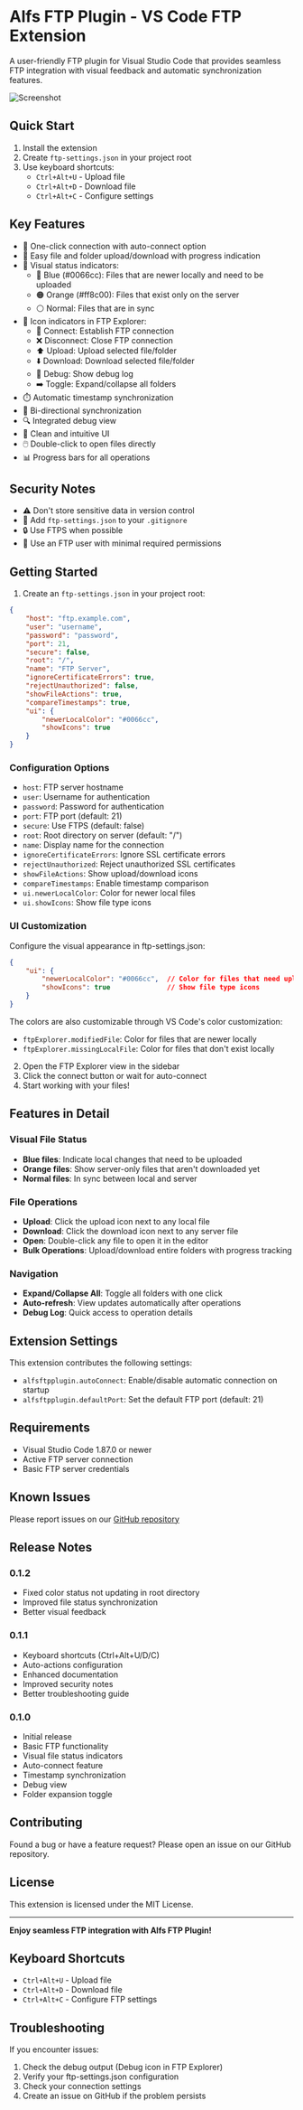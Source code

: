 # Alfs FTP Plugin - VS Code FTP Extension

A user-friendly FTP plugin for Visual Studio Code that provides seamless FTP integration with visual feedback and automatic synchronization features.

![Screenshot](images/screenshot.png)

## Quick Start
1. Install the extension
2. Create `ftp-settings.json` in your project root
3. Use keyboard shortcuts:
   - `Ctrl+Alt+U` - Upload file
   - `Ctrl+Alt+D` - Download file
   - `Ctrl+Alt+C` - Configure settings

## Key Features

- 🚀 One-click connection with auto-connect option
- 📂 Easy file and folder upload/download with progress indication
- 🎨 Visual status indicators:
  - 🔵 Blue (#0066cc): Files that are newer locally and need to be uploaded
  - 🟠 Orange (#ff8c00): Files that exist only on the server
  - ⚪ Normal: Files that are in sync
- 🎯 Icon indicators in FTP Explorer:
  - 🔌 Connect: Establish FTP connection
  - ❌ Disconnect: Close FTP connection
  - ⬆️ Upload: Upload selected file/folder
  - ⬇️ Download: Download selected file/folder
  - 📝 Debug: Show debug log
  - ➡️ Toggle: Expand/collapse all folders
- ⏱️ Automatic timestamp synchronization
- 🔄 Bi-directional synchronization
- 🔍 Integrated debug view
- 📱 Clean and intuitive UI
- 🖱️ Double-click to open files directly
- 📊 Progress bars for all operations

## Security Notes
- ⚠️ Don't store sensitive data in version control
- 🚫 Add `ftp-settings.json` to your `.gitignore`
- 🔒 Use FTPS when possible
- 👤 Use an FTP user with minimal required permissions

## Getting Started

1. Create an `ftp-settings.json` in your project root:
```json
{
    "host": "ftp.example.com",
    "user": "username",
    "password": "password",
    "port": 21,
    "secure": false,
    "root": "/",
    "name": "FTP Server",
    "ignoreCertificateErrors": true,
    "rejectUnauthorized": false,
    "showFileActions": true,
    "compareTimestamps": true,
    "ui": {
        "newerLocalColor": "#0066cc",
        "showIcons": true
    }
}
```

### Configuration Options

* `host`: FTP server hostname
* `user`: Username for authentication
* `password`: Password for authentication
* `port`: FTP port (default: 21)
* `secure`: Use FTPS (default: false)
* `root`: Root directory on server (default: "/")
* `name`: Display name for the connection
* `ignoreCertificateErrors`: Ignore SSL certificate errors
* `rejectUnauthorized`: Reject unauthorized SSL certificates
* `showFileActions`: Show upload/download icons
* `compareTimestamps`: Enable timestamp comparison
* `ui.newerLocalColor`: Color for newer local files
* `ui.showIcons`: Show file type icons

### UI Customization
Configure the visual appearance in ftp-settings.json:
```json
{
    "ui": {
        "newerLocalColor": "#0066cc",  // Color for files that need upload
        "showIcons": true              // Show file type icons
    }
}
```

The colors are also customizable through VS Code's color customization:
- `ftpExplorer.modifiedFile`: Color for files that are newer locally
- `ftpExplorer.missingLocalFile`: Color for files that don't exist locally

2. Open the FTP Explorer view in the sidebar
3. Click the connect button or wait for auto-connect
4. Start working with your files!

## Features in Detail

### Visual File Status
- **Blue files**: Indicate local changes that need to be uploaded
- **Orange files**: Show server-only files that aren't downloaded yet
- **Normal files**: In sync between local and server

### File Operations
- **Upload**: Click the upload icon next to any local file
- **Download**: Click the download icon next to any server file
- **Open**: Double-click any file to open it in the editor
- **Bulk Operations**: Upload/download entire folders with progress tracking

### Navigation
- **Expand/Collapse All**: Toggle all folders with one click
- **Auto-refresh**: View updates automatically after operations
- **Debug Log**: Quick access to operation details

## Extension Settings

This extension contributes the following settings:

* `alfsftpplugin.autoConnect`: Enable/disable automatic connection on startup
* `alfsftpplugin.defaultPort`: Set the default FTP port (default: 21)

## Requirements

- Visual Studio Code 1.87.0 or newer
- Active FTP server connection
- Basic FTP server credentials

## Known Issues

Please report issues on our [GitHub repository](https://github.com/AlfMueller/ftp-plugin-vscode/issues)

## Release Notes

### 0.1.2
- Fixed color status not updating in root directory
- Improved file status synchronization
- Better visual feedback

### 0.1.1
- Keyboard shortcuts (Ctrl+Alt+U/D/C)
- Auto-actions configuration
- Enhanced documentation
- Improved security notes
- Better troubleshooting guide

### 0.1.0
- Initial release
- Basic FTP functionality
- Visual file status indicators
- Auto-connect feature
- Timestamp synchronization
- Debug view
- Folder expansion toggle

## Contributing

Found a bug or have a feature request? Please open an issue on our GitHub repository.

## License

This extension is licensed under the MIT License.

---

**Enjoy seamless FTP integration with Alfs FTP Plugin!**

## Keyboard Shortcuts
- `Ctrl+Alt+U` - Upload file
- `Ctrl+Alt+D` - Download file
- `Ctrl+Alt+C` - Configure FTP settings

## Troubleshooting
If you encounter issues:
1. Check the debug output (Debug icon in FTP Explorer)
2. Verify your ftp-settings.json configuration
3. Check your connection settings
4. Create an issue on GitHub if the problem persists
